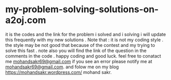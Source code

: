 # my-problem-solving-solutions-on-a2oj.com
it is the codes and the link for the problem i solved and i solving i will update this frequently with my new solutions . Note that : it is not my coding style . 
the style may be not good that because of the contest and my trying to solve this fast . note also you will find the link of the question in the comments in the code . happy coding and good luck.
feel free to conatact me mohandsakr69@gmail.com if you see an error please notify me at mohandsakr69@gmail.com.
and folow me on my blog https://mohandsakr.wordpress.com/
mohand sakr.
